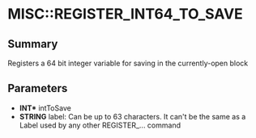 # MISC::REGISTER_INT64_TO_SAVE

## Summary
Registers a 64 bit integer variable for saving in the currently-open block

## Parameters
* **INT\*** intToSave
* **STRING** label:
Can be up to 63 characters.
It can't be the same as a Label used by any other REGISTER_...
command